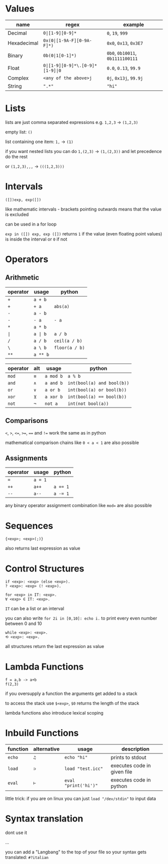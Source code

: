 # Values
| name | regex | example |
| --- | --- | --- |
| Decimal | `0\|[1-9][0-9]*` | `0`, `19`, `999` |
| Hexadecimal | `0x(0\|[1-9A-F][0-9A-F]*)` | `0x0`, `0x13`, `0x3E7` |
| Binary | `0b(0\|1[0-1]*)` | `0b0`, `0b10011`, `0b1111100111` |
| Float | `0\|[1-9][0-9]*\.[0-9]*[1-9]\|0` | `0.0`, `0.13`, `99.9` |
| Complex | `<any of the above>j` | `0j`, `0x13j`, `99.9j` |
| String | `".*"` | `"hi"` |
# Lists
lists are just comma separated expressions e.g. `1,2,3` -> `(1,2,3)`

empty list: `()`

list containing one item: `1,` -> `(1)`

if you want nested lists you can do `1,(2,3)` -> `(1,(2,3))` and let precedence do the rest

or `(1,2,3),,,` -> `(((1,2,3)))`
# Intervals
```
([])exp, exp([])
```
like mathematic intervals - brackets pointing outwards means that the value is excluded

can be used in a for loop

`exp in ([]) exp, exp ([])` returns `1` if the value (even floating point values) is inside the interval or `0` if not
# Operators
## Arithmetic
| operator | usage | python |
| --- | --- | --- |
| `+` | `a + b` |  |
| `+` | `+ a` | `abs(a)` |
| `-` | `a - b` |  |
| `-` | `- a` | `- a` |
| `*` | `a * b` |  |
| `\|` | `a \| b` | `a / b` |
| `/` | `a / b` | `ceil(a / b)` |
| `\` | `a \ b` | `floor(a / b)` |
| `**` | `a ** b` | |

| operator | alt | usage | python |
| --- | --- | --- | --- |
| `mod` | `≡` | `a mod b` | `a % b` |
| `and` | `∧` | `a and b` | `int(bool(a) and bool(b))` |
| `or`  | `∨` | `a or b` | `int(bool(a) or bool(b))` |
| `xor` | `⊻` | `a xor b` | `int(bool(a) == bool(b))` |
| `not` | `¬` | `not a` | `int(not bool(a))` |
## Comparisons
`<`, `>`, `<=`, `>=`, `==` and `!=` work the same as in python

mathematical comparison chains like `0 < a < 1` are also possible
## Assignments
| operator | usage | python |
| --- | --- | --- |
| `=` | `a = 1` | |
| `++` | `a++` | `a += 1` |
| `--` | `a--` | `a -= 1` |

any binary operator assignment combination like `mod=` are also possible
# Sequences
```
{<exp>; <exp>(;)}
```

also returns last expression as value
# Control Structures
```
if <exp>: <exp> (else <exp>).
? <exp>: <exp> (! <exp>).
```
```
for <exp> in IT: <exp>.
∀ <exp> ∈ IT: <exp>.
```
`IT` can be a list or an interval

you can also write `for 2i in [0,10]: echo i.` to print every even number between 0 and 10
```
while <exp>: <exp>.
⟲ <exp>: <exp>.
```
all structures return the last expression as value
# Lambda Functions
```
f = a,b -> a+b
f(2,3)
```
if you oversupply a function the arguments get added to a stack

to access the stack use `$<exp>`, `$0` returns the length of the stack

lambda functions also introduce lexical scoping
# Inbuild Functions
| function | alternative | usage | description |
| --- | --- | --- | --- |
| `echo` | `♫` | `echo "hi"` | prints to stdout |
| `load` | `⊃` | `load "test.icc"` | executes code in given file |
| `eval` | `⊢` | `eval "print('hi')"` | executes code in python |

little trick: if you are on linux you can just `load "/dev/stdin"` to input data
# Syntax translation
dont use it

...

you can add a "Langbang" to the top of your file so your syntax gets translated: `#?italian`
